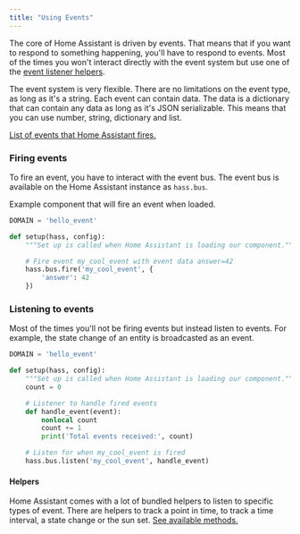 ```yaml
---
title: "Using Events"
---
```


The core of Home Assistant is driven by events. That means that if you want to respond to something happening, you'll have to respond to events. Most of the times you won't interact directly with the event system but use one of the [event listener helpers][helpers].

The event system is very flexible. There are no limitations on the event type, as long as it's a string. Each event can contain data. The data is a dictionary that can contain any data as long as it's JSON serializable. This means that you can use number, string, dictionary and list.

[List of events that Home Assistant fires.][object]

### Firing events

To fire an event, you have to interact with the event bus. The event bus is available on the Home Assistant instance as `hass.bus`.

Example component that will fire an event when loaded.

```python
DOMAIN = 'hello_event'

def setup(hass, config):
    """Set up is called when Home Assistant is loading our component."""

    # Fire event my_cool_event with event data answer=42
    hass.bus.fire('my_cool_event', {
        'answer': 42
    })
```

### Listening to events

Most of the times you'll not be firing events but instead listen to events. For example, the state change of an entity is broadcasted as an event.

```python
DOMAIN = 'hello_event'

def setup(hass, config):
    """Set up is called when Home Assistant is loading our component."""
    count = 0

    # Listener to handle fired events
    def handle_event(event):
        nonlocal count
        count += 1
        print('Total events received:', count)

    # Listen for when my_cool_event is fired
    hass.bus.listen('my_cool_event', handle_event)
```

#### Helpers

Home Assistant comes with a lot of bundled helpers to listen to specific types of event. There are helpers to track a point in time, to track a time interval, a state change or the sun set. [See available methods.][helpers]

[helpers]: https://dev-docs.home-assistant.io/en/master/api/helpers.html#module-homeassistant.helpers.event
[object]: /docs/configuration/events/
